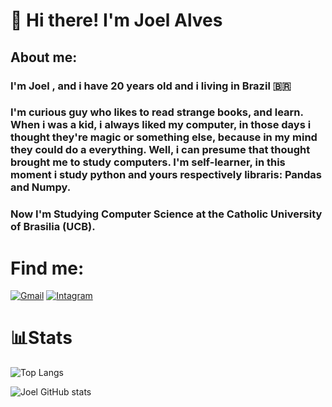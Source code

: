 # 👋 Hi there! I'm Joel Alves
## About me:
### I'm Joel , and i have 20 years old and i living in Brazil 🇧🇷
### I'm curious guy who likes to read strange books, and learn. When i was a kid, i always liked my computer, in those days i thought they're magic or something else, because in my mind they could do a everything. Well, i can presume that thought brought  me to study computers. I'm self-learner, in this moment i study python and yours respectively libraris: Pandas and Numpy.
### Now I'm Studying Computer Science at the Catholic University of Brasilia (UCB).

# Find me:
[![Gmail](https://img.shields.io/badge/Gmail-D14836?style=for-the-badge&logo=gmail&logoColor=white)](https://mail.google.com/mail/u/0/#inbox?compose=new)
[![Intagram](https://img.shields.io/badge/Instagram-E4405F?style=for-the-badge&logo=instagram&logoColor=white)](https://www.instagram.com/joel_alves.s/)

# 📊Stats
![Top Langs](https://github-readme-stats.vercel.app/api/top-langs/?username=Joel-ASantos&layout=compact&theme=tokyonight&hide=jupyter%20notebook,html,css)

![Joel GitHub stats](https://github-readme-stats.vercel.app/api?username=Joel-ASantos&show_icons=true&theme=tokyonight)
